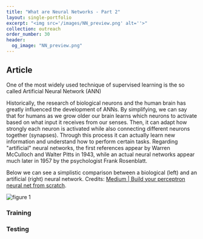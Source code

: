 ```yaml
---
title: "What are Neural Networks - Part 2"
layout: single-portfolio
excerpt: "<img src='/images/NN_preview.png' alt=''>"
collection: outreach
order_number: 30
header:
  og_image: "NN_preview.png"
---
```

## Article

One of the most widely used technique of supervised learning is the  so called Artificial Neural Network (ANN)

Historically, the research of biological neurons and the human brain has greatly influenced the development of ANNs. By simplifying, we can say that for humans as we grow older our brain learns which neurons to activate based on what input it receives from our senses. Then, it can adapt how strongly each neuron is activated while also connecting different neurons together (synapses).  Through this process it can actually learn new information and understand how to perform certain tasks. Regarding "artificial" neural networks, the first references appear by Warren McCulloch and Walter Pitts in 1943, while an actual neural networks appear much later in 1957 by the psychologist Frank Rosenblatt.

Below we can see a simplistic comparison between a biological (left) and an artificial (right) neural network. Credits: [Medium | Build your perceptron neural net from scratch](https://www.google.com/url?q=https%3A%2F%2Fmedium.com%2F%40ismailghallou%2Fbuild-your-perceptron-neural-net-from-scratch-e12b7be9d1ef&sa=D&sntz=1&usg=AFQjCNFsz5ese4jdq6OAo8uiLrsPC04rqw).

![figure 1](/outreach/what-is-ML-2_fig_1.jpg)

### Training

### Testing
